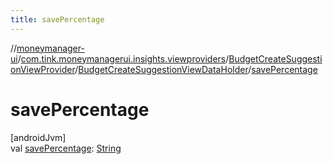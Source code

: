 ```yaml
---
title: savePercentage
---
```

//[moneymanager-ui](../../../../index.html)/[com.tink.moneymanagerui.insights.viewproviders](../../index.html)/[BudgetCreateSuggestionViewProvider](../index.html)/[BudgetCreateSuggestionViewDataHolder](index.html)/[savePercentage](save-percentage.html)



# savePercentage



[androidJvm]\
val [savePercentage](save-percentage.html): [String](https://kotlinlang.org/api/latest/jvm/stdlib/kotlin/-string/index.html)




